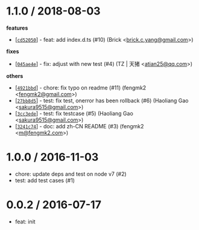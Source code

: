 
1.1.0 / 2018-08-03
==================

**features**
  * [[`cd52050`](http://github.com/eggjs/egg-validate/commit/cd52050e1919a93281c70691596cfa07c4371706)] - feat: add index.d.ts (#10) (Brick <<brick.c.yang@gmail.com>>)

**fixes**
  * [[`045ae4e`](http://github.com/eggjs/egg-validate/commit/045ae4e9c4830efc422f7372b33a80d2dfa0cd1d)] - fix: adjust with new test (#4) (TZ | 天猪 <<atian25@qq.com>>)

**others**
  * [[`4921bbd`](http://github.com/eggjs/egg-validate/commit/4921bbd749391d0ea3eae4f510672fcfe6516614)] - chore: fix typo on readme (#11) (fengmk2 <<fengmk2@gmail.com>>)
  * [[`27bb8d5`](http://github.com/eggjs/egg-validate/commit/27bb8d5049185e392f0bcf699467e5396f07ef4e)] - test: fix test, onerror has been rollback (#6) (Haoliang Gao <<sakura9515@gmail.com>>)
  * [[`3cc3ede`](http://github.com/eggjs/egg-validate/commit/3cc3ede09f684adf2cc1a098867918342054ddfd)] - test: fix testcase (#5) (Haoliang Gao <<sakura9515@gmail.com>>)
  * [[`3241c74`](http://github.com/eggjs/egg-validate/commit/3241c746339e139bdf509e865a818865de47a500)] - doc: add zh-CN README (#3) (fengmk2 <<m@fengmk2.com>>)

1.0.0 / 2016-11-03
==================

  * chore: update deps and test on node v7 (#2)
  * test: add test cases (#1)

0.0.2 / 2016-07-17
==================

  * feat: init
